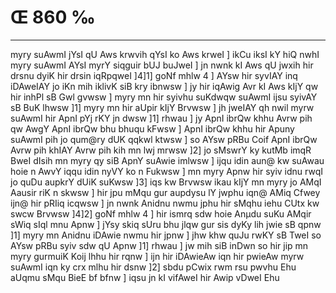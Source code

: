 # Œ 860 ‰
---
myry suAwmI jYsI qU Aws krwvih qYsI ko Aws krweI ] ikCu iksI kY hiQ
nwhI myry suAwmI AYsI myrY siqguir bUJ buJweI ] jn nwnk kI Aws qU
jwxih hir drsnu dyiK hir drsin iqRpqweI ]4]1] goNf mhlw 4 ] AYsw
hir syvIAY inq iDAweIAY jo iKn mih iklivK siB kry ibnwsw ] jy hir
iqAwig Avr kI Aws kIjY qw hir inhPl sB Gwl gvwsw ] myry mn hir
syivhu suKdwqw suAwmI ijsu syivAY sB BuK lhwsw ]1] myry mn hir aUpir
kIjY Brvwsw ] jh jweIAY qh nwil myrw suAwmI hir ApnI pYj rKY jn
dwsw ]1] rhwau ] jy ApnI ibrQw khhu Avrw pih qw AwgY ApnI ibrQw
bhu bhuqu kFwsw ] ApnI ibrQw khhu hir Apuny suAwmI pih jo qum@ry dUK
qqkwl ktwsw ] so AYsw pRBu Coif ApnI ibrQw Avrw pih khIAY Avrw
pih kih mn lwj mrwsw ]2] jo sMswrY ky kutMb imqR BweI dIsih mn myry qy
siB ApnY suAwie imlwsw ] ijqu idin aun@ kw suAwau hoie n AwvY iqqu
idin nyVY ko n Fukwsw ] mn myry Apnw hir syiv idnu rwqI jo quDu aupkrY
dUiK suKwsw ]3] iqs kw Brvwsw ikau kIjY mn myry jo AMqI Aausir riK n
skwsw ] hir jpu mMqu gur aupdysu lY jwphu iqn@ AMiq Cfwey ijn@ hir pRIiq
icqwsw ] jn nwnk Anidnu nwmu jphu hir sMqhu iehu CUtx kw swcw
Brvwsw ]4]2] goNf mhlw 4 ] hir ismrq sdw hoie Anµdu suKu AMqir
sWiq sIql mnu Apnw ] jYsy skiq sUru bhu jlqw gur sis dyKy lih jwie
sB qpnw ]1] myry mn Anidnu iDAwie nwmu hir jpnw ] jhw khw quJu
rwKY sB TweI so AYsw pRBu syiv sdw qU Apnw ]1] rhwau ] jw mih siB
inDwn so hir jip mn myry gurmuiK Koij lhhu hir rqnw ] ijn hir
iDAwieAw iqn hir pwieAw myrw suAwmI iqn ky crx mlhu hir dsnw ]2]
sbdu pCwix rwm rsu pwvhu Ehu aUqmu sMqu BieE bf bfnw ] iqsu jn kI
vifAweI hir Awip vDweI Ehu
####
